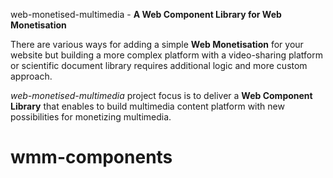 web-monetised-multimedia - **A Web Component Library for Web Monetisation**

There are various ways for adding a simple **Web Monetisation** for your website but building a more complex platform with a video-sharing platform or scientific document library  requires additional logic and more custom approach. 

*web-monetised-multimedia* project focus is to deliver a **Web Component Library** that enables to build multimedia content platform with new possibilities for monetizing multimedia.

# wmm-components

